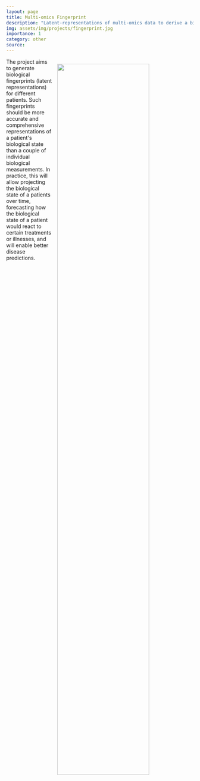 ```yaml
---
layout: page
title: Multi-omics Fingerprint
description: "Latent-representations of multi-omics data to derive a biological fingerprint"
img: assets/img/projects/fingerprint.jpg
importance: 1
category: other
source: 
---
```



<img src="/assets/img/projects/finterprint.jpg" style="float: right; width:70%; padding: 1em"/>

The project aims to generate biological fingerprints (latent representations) for different patients.
Such fingerprints should be more accurate and comprehensive representations of a patient's biological state than a couple of individual biological measurements.
In practice, this will allow projecting the biological state of a patients over time, forecasting how the biological state of a patient would react to certain treatments or illnesses, and will enable better disease predictions.
